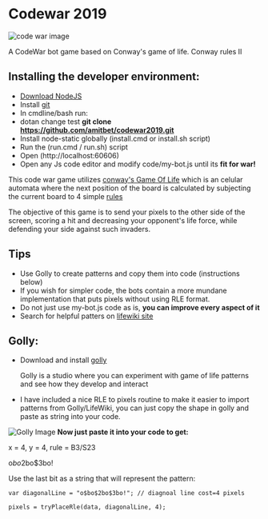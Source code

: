# Codewar 2019
![code war image](https://github.com/codearmada/codewar2019/blob/master/sample.gif "code war!")

A CodeWar bot game based on Conway's game of life.
Conway rules II

## Installing the developer environment:
* [Download NodeJS](https://nodejs.org/en/download/)
* Install [git](https://git-scm.com/downloads)
* In cmdline/bash run:
* dotan change test
  **git clone https://github.com/amitbet/codewar2019.git**
* Install node-static globally (install.cmd or install.sh script)
* Run the (run.cmd / run.sh) script
* Open (http://localhost:60606)
* Open any Js code editor and modify code/my-bot.js until its **fit for war!**

This code war game utilizes [conway's Game Of Life](https://en.wikipedia.org/wiki/Conway%27s_Game_of_Life) which is an celular automata
where the next position of the board is calculated by subjecting the current board to 4 simple [rules](https://en.wikipedia.org/wiki/Conway%27s_Game_of_Life#Rules)

The objective of this game is to send your pixels to the other side of the screen, scoring a hit and decreasing your opponent's life force, while defending your side against such invaders.

## Tips
* Use Golly to create patterns and copy them into code (instructions below)
* If you wish for simpler code, the bots contain a more mundane implementation that puts pixels without using RLE format.
* Do not just use my-bot.js code as is, **you can improve every aspect of it**
* Search for helpful patters on [lifewiki site](http://www.conwaylife.com/wiki/Category:Patterns)

## Golly:
* Download and install [golly](https://sourceforge.net/projects/golly/files/golly/golly-3.2/)

  Golly is a studio where you can experiment with game of life patterns and see how they develop and interact
* I have included a nice RLE to pixels routine to make it easier to import patterns from Golly/LifeWiki, you can just copy the shape in golly and paste as string into your code.

![Golly Image](https://github.com/amitbet/codewar2019/blob/master/golly.jpg "golly")
**Now just paste it into your code to get:**

x = 4, y = 4, rule = B3/S23

o$bo$2bo$3bo!

Use the last bit as a string that will represent the pattern:
```
var diagonalLine = "o$bo$2bo$3bo!"; // diagnoal line cost=4 pixels

pixels = tryPlaceRle(data, diagonalLine, 4);
```

